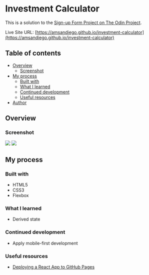# Investment Calculator

This is a solution to the [Sign-up Form Project on The Odin Project](https://www.theodinproject.com/lessons/node-path-intermediate-html-and-css-sign-up-form).

Live Site URL: [https://amsandiego.github.io/investment-calculator](https://amsandiego.github.io/investment-calculator)

## Table of contents

- [Overview](#overview)
  - [Screenshot](#screenshot)
- [My process](#my-process)
  - [Built with](#built-with)
  - [What I learned](#what-i-learned)
  - [Continued development](#continued-development)
  - [Useful resources](#useful-resources)
- [Author](#author)

## Overview

### Screenshot

![](./assets/screenshot-desktop.png)
![](./assets/screenshot-mobile.png)

## My process

### Built with

- HTML5
- CSS3
- Flexbox

### What I learned

- Derived state

### Continued development

- Apply mobile-first development

### Useful resources

- [Deploying a React App to GitHub Pages](https://internetingishard.netlify.app/html-and-css/forms/index.html)

